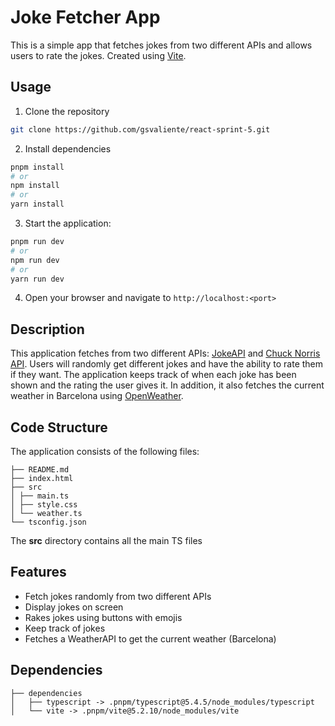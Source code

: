 # Joke Fetcher App

This is a simple app that fetches jokes from two different APIs and allows users to rate the jokes. Created using [Vite](https://vitejs.dev/).

## Usage

1. Clone the repository

```bash
git clone https://github.com/gsvaliente/react-sprint-5.git
```

2. Install dependencies

```bash
pnpm install
# or
npm install
# or
yarn install
```

3. Start the application:

```bash
pnpm run dev
# or
npm run dev
# or
yarn run dev
```

4. Open your browser and navigate to `http://localhost:<port>`

## Description

This application fetches from two different APIs: [JokeAPI](https://jokeapi.dev/) and [Chuck Norris API](https://api.chucknorris.io/). Users will randomly get different jokes and have the ability to rate them if they want. The application keeps track of when each joke has been shown and the rating the user gives it. In addition, it also fetches the current weather in Barcelona using [OpenWeather](https://openweathermap.org/api).

## Code Structure

The application consists of the following files:

```
├── README.md
├── index.html
├── src
│ ├── main.ts
│ ├── style.css
│ └── weather.ts
└── tsconfig.json
```

The **src** directory contains all the main TS files

## Features

- Fetch jokes randomly from two different APIs
- Display jokes on screen
- Rakes jokes using buttons with emojis
- Keep track of jokes
- Fetches a WeatherAPI to get the current weather (Barcelona)

## Dependencies

```
├── dependencies
│   ├── typescript -> .pnpm/typescript@5.4.5/node_modules/typescript
│   └── vite -> .pnpm/vite@5.2.10/node_modules/vite
```
